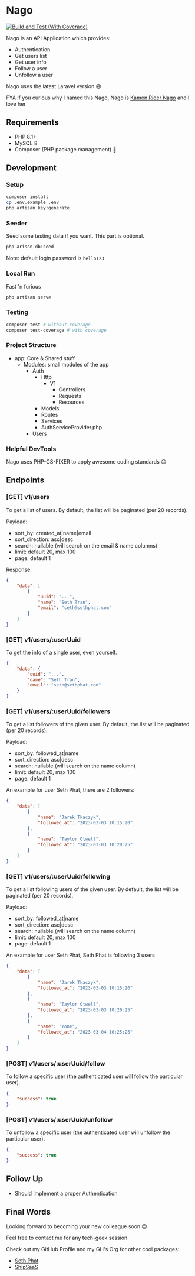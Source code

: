 # Nago

[![Build and Test (With Coverage)](https://github.com/sethsandaru/nago/actions/workflows/build-and-test.yaml/badge.svg)](https://github.com/sethsandaru/nago/actions/workflows/build-and-test.yaml)


Nago is an API Application which provides:

- Authentication
- Get users list
- Get user info
- Follow a user
- Unfollow a user

Nago uses the latest Laravel version 😆

FYA if you curious why I named this Nago, Nago is [Kamen Rider Nago](https://kamenrider.fandom.com/wiki/Neon_Kurama) and I love her 

## Requirements
- PHP 8.1+
- MySQL 8
- Composer (PHP package management)
🫣
## Development

### Setup

```bash
composer install
cp .env.example .env
php artisan key:generate
```

### Seeder

Seed some testing data if you want. This part is optional.

```php
php arisan db:seed
```

Note: default login password is `hello123`

### Local Run

Fast 'n furious

```bash
php artisan serve
```

### Testing

```bash
composer test # without coverage
composer test-coverage # with coverage
```

### Project Structure

- app: Core & Shared stuff
  - Modules: small modules of the app
    - Auth
      - Http
        - V1
          - Controllers
          - Requests
          - Resources
      - Models
      - Routes
      - Services
      - AuthServiceProvider.php
    - Users

### Helpful DevTools

Nago uses PHP-CS-FIXER to apply awesome coding standards 😉

## Endpoints

### [GET] v1/users

To get a list of users. By default, the list will be paginated (per 20 records).

Payload:

- sort_by: created_at|name|email
- sort_direction: asc|desc
- search: nullable (will search on the email & name columns)
- limit: default 20, max 100
- page: default 1

Response:

```json
{
    "data": [
        {
            "uuid": "...",
            "name": "Seth Tran",
            "email": "seth@sethphat.com"
        }
    ]
}
```

### [GET] v1/users/:userUuid

To get the info of a single user, even yourself.

```json
{
    "data": {
        "uuid": "...",
        "name": "Seth Tran",
        "email": "seth@sethphat.com"
    }
}
```

### [GET] v1/users/:userUuid/followers

To get a list followers of the given user. By default, the list will be paginated (per 20 records).

Payload:

- sort_by: followed_at|name
- sort_direction: asc|desc
- search: nullable (will search on the name column)
- limit: default 20, max 100
- page: default 1

An example for user Seth Phat, there are 2 followers:

```json
{
    "data": [
        {
            "name": "Jarek Tkaczyk",
            "followed_at": "2023-03-03 10:15:20"
        },
        {
            "name": "Taylor Otwell",
            "followed_at": "2023-03-03 10:20:25"
        }
    ]
}
```

### [GET] v1/users/:userUuid/following

To get a list following users of the given user. By default, the list will be paginated (per 20 records).

Payload:

- sort_by: followed_at|name
- sort_direction: asc|desc
- search: nullable (will search on the name column)
- limit: default 20, max 100
- page: default 1

An example for user Seth Phat, Seth Phat is following 3 users

```json
{
    "data": [
        {
            "name": "Jarek Tkaczyk",
            "followed_at": "2023-03-03 10:15:20"
        },
        {
            "name": "Taylor Otwell",
            "followed_at": "2023-03-03 10:20:25"
        },
        {
            "name": "Yone",
            "followed_at": "2023-03-04 10:25:25"
        }
    ]
}
```

### [POST] v1/users/:userUuid/follow

To follow a specific user (the authenticated user will follow the particular user).

```json
{
    "success": true
}
```

### [POST] v1/users/:userUuid/unfollow

To unfollow a specific user (the authenticated user will unfollow the particular user).

```json
{
    "success": true
}
```

## Follow Up

- Should implement a proper Authentication

## Final Words

Looking forward to becoming your new colleague soon 😉

Feel free to contact me for any tech-geek session.

Check out my GitHub Profile and my GH's Org for other cool packages:

- [Seth Phat](https://github.com/sethsandaru)
- [ShipSaaS](https://github.com/shipsaas)
